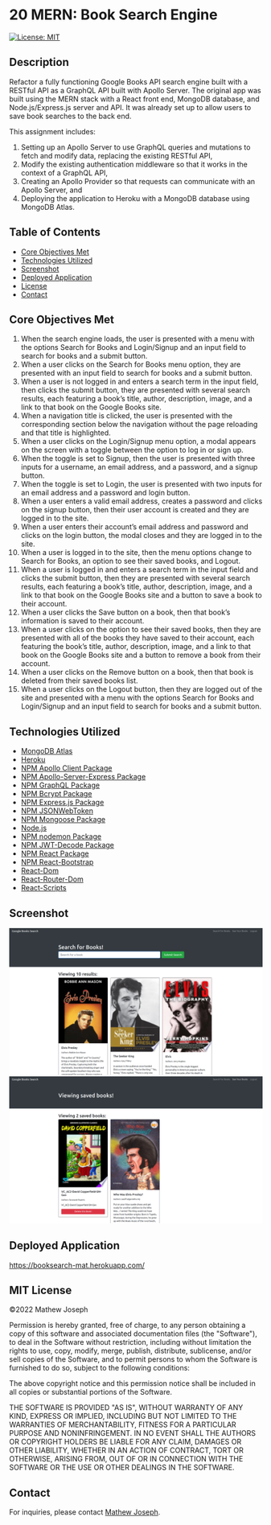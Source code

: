 # 20 MERN: Book Search Engine

[![License: MIT](https://img.shields.io/github/license/mathewjoseph31/book-search-engine?style=plastic)](https://opensource.org/licenses/MIT)

## Description

Refactor a fully functioning Google Books API search engine built with a RESTful API as a GraphQL API built with Apollo Server. The original app was built using the MERN stack with a React front end, MongoDB database, and Node.js/Express.js server and API. It was already set up to allow users to save book searches to the back end.

This assignment includes:

1. Setting up an Apollo Server to use GraphQL queries and mutations to fetch and modify data, replacing the existing RESTful API,
2. Modify the existing authentication middleware so that it works in the context of a GraphQL API,
3. Creating an Apollo Provider so that requests can communicate with an Apollo Server, and
4. Deploying the application to Heroku with a MongoDB database using MongoDB Atlas.

## Table of Contents

- [Core Objectives Met](#Core)
- [Technologies Utilized](#Technologies)
- [Screenshot](#Screen)
- [Deployed Application](#Deployed)
- [License](#MIT)
- [Contact](#Contact)

## Core Objectives Met

1. When the search engine loads, the user is presented with a menu with the options Search for Books and Login/Signup and an input field to search for books and a submit button.
2. When a user clicks on the Search for Books menu option, they are presented with an input field to search for books and a submit button.
3. When a user is not logged in and enters a search term in the input field, then clicks the submit button, they are presented with several search results, each featuring a book’s title, author, description, image, and a link to that book on the Google Books site.
4. When a navigation title is clicked, the user is presented with the corresponding section below the navigation without the page reloading and that title is highlighted.
5. When a user clicks on the Login/Signup menu option, a modal appears on the screen with a toggle between the option to log in or sign up.
6. When the toggle is set to Signup, then the user is presented with three inputs for a username, an email address, and a password, and a signup button.
7. When the toggle is set to Login, the user is presented with two inputs for an email address and a password and login button.
8. When a user enters a valid email address, creates a password and clicks on the signup button, then their user account is created and they are logged in to the site.
9. When a user enters their account’s email address and password and clicks on the login button, the modal closes and they are logged in to the site.
10. When a user is logged in to the site, then the menu options change to Search for Books, an option to see their saved books, and Logout.
11. When a user is logged in and enters a search term in the input field and clicks the submit button, then they are presented with several search results, each featuring a book’s title, author, description, image, and a link to that book on the Google Books site and a button to save a book to their account.
12. When a user clicks the Save button on a book, then that book’s information is saved to their account.
13. When a user clicks on the option to see their saved books, then they are presented with all of the books they have saved to their account, each featuring the book’s title, author, description, image, and a link to that book on the Google Books site and a button to remove a book from their account.
14. When a user clicks on the Remove button on a book, then that book is deleted from their saved books list.
15. When a user clicks on the Logout button, then they are logged out of the site and presented with a menu with the options Search for Books and Login/Signup and an input field to search for books and a submit button.

## Technologies Utilized

- [MongoDB Atlas](https://www.mongodb.com/cloud/atlas)
- [Heroku](https://www.heroku.com)
- [NPM Apollo Client Package](https://www.npmjs.com/package/stripe)
- [NPM Apollo-Server-Express Package](https://www.npmjs.com/package/apollo-server-express)
- [NPM GraphQL Package](https://www.npmjs.com/package/graphql)
- [NPM Bcrypt Package](https://www.npmjs.com/package/bcrypt)
- [NPM Express.js Package](https://www.npmjs.com/package/express)
- [NPM JSONWebToken](https://www.npmjs.com/package/jsonwebtoken)
- [NPM Mongoose Package](https://www.npmjs.com/package/mongoose)
- [Node.js](https://nodejs.org/en/)
- [NPM nodemon Package](https://www.npmjs.com/package/nodemon)
- [NPM JWT-Decode Package](https://www.npmjs.com/package/jwt-decode)
- [NPM React Package](https://www.npmjs.com/package/react)
- [NPM React-Bootstrap](https://www.npmjs.com/package/react-bootstrap)
- [React-Dom](https://www.npmjs.com/package/react-dom)
- [React-Router-Dom](https://www.npmjs.com/package/react-router-dom)
- [React-Scripts](https://www.npmjs.com/package/react-scripts)

## Screenshot

![Book Search](./images/SearchBooks.png)
![Book Saved](./images/SavedBooks.png)

## Deployed Application

https://booksearch-mat.herokuapp.com/

## MIT License

&copy;2022 Mathew Joseph

Permission is hereby granted, free of charge, to any person obtaining a copy
of this software and associated documentation files (the "Software"), to deal
in the Software without restriction, including without limitation the rights
to use, copy, modify, merge, publish, distribute, sublicense, and/or sell
copies of the Software, and to permit persons to whom the Software is
furnished to do so, subject to the following conditions:

The above copyright notice and this permission notice shall be included in all
copies or substantial portions of the Software.

THE SOFTWARE IS PROVIDED "AS IS", WITHOUT WARRANTY OF ANY KIND, EXPRESS OR
IMPLIED, INCLUDING BUT NOT LIMITED TO THE WARRANTIES OF MERCHANTABILITY,
FITNESS FOR A PARTICULAR PURPOSE AND NONINFRINGEMENT. IN NO EVENT SHALL THE
AUTHORS OR COPYRIGHT HOLDERS BE LIABLE FOR ANY CLAIM, DAMAGES OR OTHER
LIABILITY, WHETHER IN AN ACTION OF CONTRACT, TORT OR OTHERWISE, ARISING FROM,
OUT OF OR IN CONNECTION WITH THE SOFTWARE OR THE USE OR OTHER DEALINGS IN THE
SOFTWARE.

## Contact

For inquiries, please contact [Mathew Joseph](https://github.com/MathewJoseph31).
